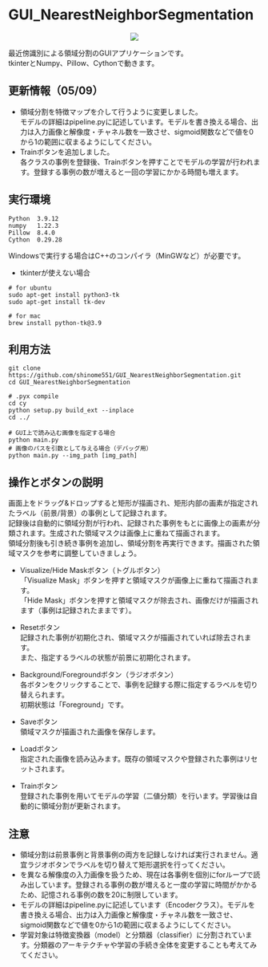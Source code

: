 # GUI_NearestNeighborSegmentation
<div align="center">
    <img src="https://raw.githubusercontent.com/wiki/shinome551/GUI_NearestNeighborSegmentation/images/usage.gif">
</div>

最近傍識別による領域分割のGUIアプリケーションです。  
tkinterとNumpy、Pillow、Cythonで動きます。

## 更新情報（05/09）
- 領域分割を特徴マップを介して行うように変更しました。  
モデルの詳細はpipeline.pyに記述しています。モデルを書き換える場合、出力は入力画像と解像度・チャネル数を一致させ、sigmoid関数などで値を0から1の範囲に収まるようにしてください。
- Trainボタンを追加しました。  
各クラスの事例を登録後、Trainボタンを押すことでモデルの学習が行われます。登録する事例の数が増えると一回の学習にかかる時間も増えます。

## 実行環境
```
Python  3.9.12
numpy   1.22.3
Pillow  8.4.0
Cython  0.29.28
```
Windowsで実行する場合はC++のコンパイラ（MinGWなど）が必要です。
- tkinterが使えない場合  
```
# for ubuntu
sudo apt-get install python3-tk
sudo apt-get install tk-dev
```
```
# for mac
brew install python-tk@3.9
```

## 利用方法
```
git clone https://github.com/shinome551/GUI_NearestNeighborSegmentation.git
cd GUI_NearestNeighborSegmentation
```
```
# .pyx compile
cd cy
python setup.py build_ext --inplace
cd ../
```
```
# GUI上で読み込む画像を指定する場合
python main.py
# 画像のパスを引数として与える場合（デバッグ用）
python main.py --img_path [img_path]
```

## 操作とボタンの説明
画面上をドラッグ&ドロップすると矩形が描画され、矩形内部の画素が指定されたラベル（前景/背景）の事例として記録されます。  
記録後は自動的に領域分割が行われ、記録された事例をもとに画像上の画素が分類されます。生成された領域マスクは画像上に重ねて描画されます。  
領域分割後も引き続き事例を追加し、領域分割を再実行できます。描画された領域マスクを参考に調整していきましょう。  

- Visualize/Hide Maskボタン（トグルボタン）  
「Visualize Mask」ボタンを押すと領域マスクが画像上に重ねて描画されます。  
「Hide Mask」ボタンを押すと領域マスクが除去され、画像だけが描画されます（事例は記録されたままです）。

- Resetボタン  
記録された事例が初期化され、領域マスクが描画されていれば除去されます。  
また、指定するラベルの状態が前景に初期化されます。

- Background/Foregroundボタン（ラジオボタン）  
各ボタンをクリックすることで、事例を記録する際に指定するラベルを切り替えられます。  
初期状態は「Foreground」です。

- Saveボタン  
領域マスクが描画された画像を保存します。

- Loadボタン  
指定された画像を読み込みます。既存の領域マスクや登録された事例はリセットされます。

- Trainボタン  
登録された事例を用いてモデルの学習（二値分類）を行います。学習後は自動的に領域分割が更新されます。

## 注意
- 領域分割は前景事例と背景事例の両方を記録しなければ実行されません。適宜ラジオボタンでラベルを切り替えて矩形選択を行ってください。  
- を異なる解像度の入力画像を扱うため、現在は各事例を個別にforループで読み出しています。登録される事例の数が増えると一度の学習に時間がかかるため、記憶される事例の数を20に制限しています。
- モデルの詳細はpipeline.pyに記述しています（Encoderクラス）。モデルを書き換える場合、出力は入力画像と解像度・チャネル数を一致させ、sigmoid関数などで値を0から1の範囲に収まるようにしてください。
- 学習対象は特徴変換器（model）と分類器（classifier）に分割されています。分類器のアーキテクチャや学習の手続き全体を変更することも考えてみてください。
